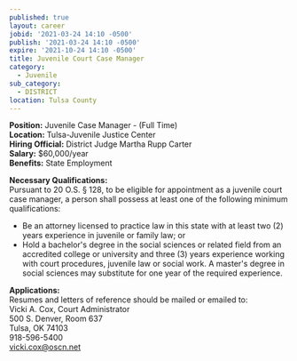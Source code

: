 ```yaml
---
published: true
layout: career
jobid: '2021-03-24 14:10 -0500'
publish: '2021-03-24 14:10 -0500'
expire: '2021-10-24 14:10 -0500'
title: Juvenile Court Case Manager
category:
  - Juvenile
sub_category:
  - DISTRICT
location: Tulsa County
---
```

**Position:** Juvenile Case Manager - (Full Time)  
**Location:** Tulsa-Juvenile Justice Center  
**Hiring Official:** District Judge Martha Rupp Carter  
**Salary:** $60,000/year  
**Benefits:** State Employment  

**Necessary Qualifications:**  
Pursuant to 20 O.S. &sect; 128, to be eligible for appointment as a juvenile court case manager, a person shall possess at least one of the following minimum qualifications:

- Be an attorney licensed to practice law in this state with at least two (2) years experience in juvenile or family law; or  
- Hold a bachelor's degree in the social sciences or related field from an accredited college or university and three (3) years experience working with court procedures, juvenile law or social work. A master's degree in social sciences may substitute for one year of the required experience.

**Applications:**  
Resumes and letters of reference should be mailed or emailed to:  
Vicki A. Cox, Court Administrator  
500 S. Denver, Room 637  
Tulsa, OK 74103  
918-596-5400   
[vicki.cox@oscn.net](mailto:vicki.cox@oscn.net)
